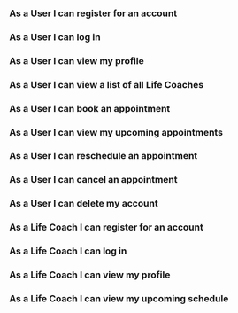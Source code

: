 ### As a User I can register for an account
### As a User I can log in
### As a User I can view my profile
### As a User I can view a list of all Life Coaches
### As a User I can book an appointment
### As a User I can view my upcoming appointments
### As a User I can reschedule an appointment
### As a User I can cancel an appointment
### As a User I can delete my account

### As a Life Coach I can register for an account
### As a Life Coach I can log in
### As a Life Coach I can view my profile
### As a Life Coach I can view my upcoming schedule